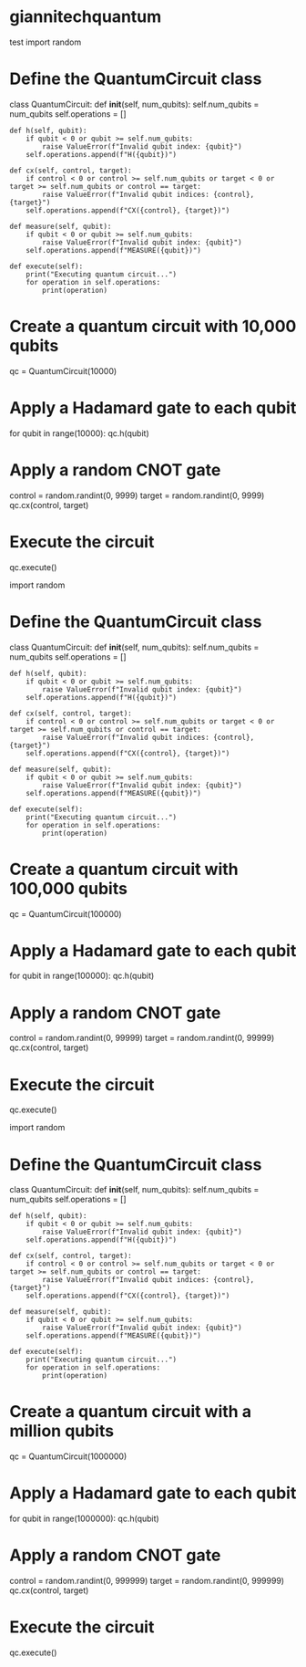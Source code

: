 # giannitechquantum
test
import random

# Define the QuantumCircuit class
class QuantumCircuit:
    def __init__(self, num_qubits):
        self.num_qubits = num_qubits
        self.operations = []

    def h(self, qubit):
        if qubit < 0 or qubit >= self.num_qubits:
            raise ValueError(f"Invalid qubit index: {qubit}")
        self.operations.append(f"H({qubit})")

    def cx(self, control, target):
        if control < 0 or control >= self.num_qubits or target < 0 or target >= self.num_qubits or control == target:
            raise ValueError(f"Invalid qubit indices: {control}, {target}")
        self.operations.append(f"CX({control}, {target})")

    def measure(self, qubit):
        if qubit < 0 or qubit >= self.num_qubits:
            raise ValueError(f"Invalid qubit index: {qubit}")
        self.operations.append(f"MEASURE({qubit})")

    def execute(self):
        print("Executing quantum circuit...")
        for operation in self.operations:
            print(operation)

# Create a quantum circuit with 10,000 qubits
qc = QuantumCircuit(10000)

# Apply a Hadamard gate to each qubit
for qubit in range(10000):
    qc.h(qubit)

# Apply a random CNOT gate
control = random.randint(0, 9999)
target = random.randint(0, 9999)
qc.cx(control, target)

# Execute the circuit
qc.execute()






import random

# Define the QuantumCircuit class
class QuantumCircuit:
    def __init__(self, num_qubits):
        self.num_qubits = num_qubits
        self.operations = []

    def h(self, qubit):
        if qubit < 0 or qubit >= self.num_qubits:
            raise ValueError(f"Invalid qubit index: {qubit}")
        self.operations.append(f"H({qubit})")

    def cx(self, control, target):
        if control < 0 or control >= self.num_qubits or target < 0 or target >= self.num_qubits or control == target:
            raise ValueError(f"Invalid qubit indices: {control}, {target}")
        self.operations.append(f"CX({control}, {target})")

    def measure(self, qubit):
        if qubit < 0 or qubit >= self.num_qubits:
            raise ValueError(f"Invalid qubit index: {qubit}")
        self.operations.append(f"MEASURE({qubit})")

    def execute(self):
        print("Executing quantum circuit...")
        for operation in self.operations:
            print(operation)

# Create a quantum circuit with 100,000 qubits
qc = QuantumCircuit(100000)

# Apply a Hadamard gate to each qubit
for qubit in range(100000):
    qc.h(qubit)

# Apply a random CNOT gate
control = random.randint(0, 99999)
target = random.randint(0, 99999)
qc.cx(control, target)

# Execute the circuit
qc.execute()



import random

# Define the QuantumCircuit class
class QuantumCircuit:
    def __init__(self, num_qubits):
        self.num_qubits = num_qubits
        self.operations = []

    def h(self, qubit):
        if qubit < 0 or qubit >= self.num_qubits:
            raise ValueError(f"Invalid qubit index: {qubit}")
        self.operations.append(f"H({qubit})")

    def cx(self, control, target):
        if control < 0 or control >= self.num_qubits or target < 0 or target >= self.num_qubits or control == target:
            raise ValueError(f"Invalid qubit indices: {control}, {target}")
        self.operations.append(f"CX({control}, {target})")

    def measure(self, qubit):
        if qubit < 0 or qubit >= self.num_qubits:
            raise ValueError(f"Invalid qubit index: {qubit}")
        self.operations.append(f"MEASURE({qubit})")

    def execute(self):
        print("Executing quantum circuit...")
        for operation in self.operations:
            print(operation)

# Create a quantum circuit with a million qubits
qc = QuantumCircuit(1000000)

# Apply a Hadamard gate to each qubit
for qubit in range(1000000):
    qc.h(qubit)

# Apply a random CNOT gate
control = random.randint(0, 999999)
target = random.randint(0, 999999)
qc.cx(control, target)

# Execute the circuit
qc.execute()



